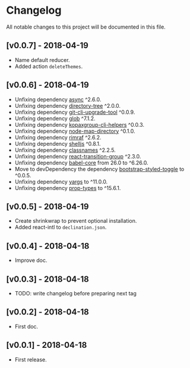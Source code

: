 # Changelog

All notable changes to this project will be documented in this file.

## [v0.0.7] - 2018-04-19

- Name default reducer.
- Added action `deleteThemes`.

## [v0.0.6] - 2018-04-19

- Unfixing dependency [async](https://www.npmjs.com/package/async) ^2.6.0.
- Unfixing dependency [directory-tree](https://www.npmjs.com/package/directory-tree) ^2.0.0.
- Unfixing dependency [git-cli-upgrade-tool](https://www.npmjs.com/package/git-cli-upgrade-tool) ^0.0.9.
- Unfixing dependency [glob](https://www.npmjs.com/package/glob) ^7.1.2.
- Unfixing dependency [kopaxgroup-cli-helpers](https://www.npmjs.com/package/kopaxgroup-cli-helpers) ^0.0.3.
- Unfixing dependency [node-map-directory](https://www.npmjs.com/package/node-map-directory) ^0.1.0.
- Unfixing dependency [rimraf](https://www.npmjs.com/package/rimraf) ^2.6.2.
- Unfixing dependency [shelljs](https://www.npmjs.com/package/shelljs) ^0.8.1.
- Unfixing dependency [classnames](https://www.npmjs.com/package/classnames) ^2.2.5.
- Unfixing dependency [react-transition-group](https://www.npmjs.com/package/react-transition-group) ^2.3.0.
- Unfixing dependency [babel-core](https://www.npmjs.com/package/babel-core) from 26.0 to ^6.26.0.
- Move to devDependency the dependency [bootstrap-styled-toggle](https://www.npmjs.com/package/bootstrap-styled-toggle) to ^0.0.5.
- Unfixing dependency [yargs](https://www.npmjs.com/package/yargs) to ^11.0.0.
- Unfixing dependency [prop-types](https://www.npmjs.com/package/prop-types) to ^15.6.1.

## [v0.0.5] - 2018-04-19

- Create shrinkwrap to prevent optional installation.
- Added react-intl to `declination.json`.

## [v0.0.4] - 2018-04-18

- Improve doc.

## [v0.0.3] - 2018-04-18

- TODO: write changelog before preparing next tag

## [v0.0.2] - 2018-04-18

- First doc.

## [v0.0.1] - 2018-04-18

- First release.
